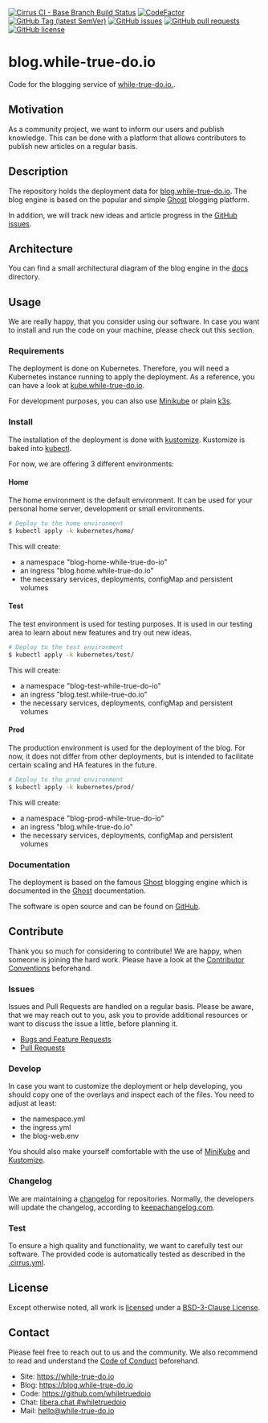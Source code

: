 <!--
reference: https://www.makeareadme.com/
reference: https://commonmark.org/
-->

[![Cirrus CI - Base Branch Build Status](https://img.shields.io/cirrus/github/whiletruedoio/blog.while-true-do.io?logo=Cirrus-ci)](https://cirrus-ci.com/github/whiletruedoio/blog.while-true-do.io)
[![CodeFactor](https://www.codefactor.io/repository/github/whiletruedoio/blog.while-true-do.io/badge)](https://www.codefactor.io/repository/github/whiletruedoio/blog.while-true-do.io)
[![GitHub Tag (latest SemVer)](https://img.shields.io/github/v/tag/whiletruedoio/blog.while-true-do.io?logo=GitHub&label=Release&sort=semver)](https://github.com/whiletruedoio/blog.while-true-do.io/releases)
[![GitHub issues](https://img.shields.io/github/issues/whiletruedoio/blog.while-true-do.io)](https://github.com/whiletruedoio/blog.while-true-do.io/issues)
[![GitHub pull requests](https://img.shields.io/github/issues-pr/whiletruedoio/blog.while-true-do.io)](https://github.com/whiletruedoio/blog.while-true-do.io/pulls)
[![GitHub license](https://img.shields.io/github/license/whiletruedoio/blog.while-true-do.io)](https://github.com/whiletruedoio/blog.while-true-do.io/blob/main/LICENSE)

# blog.while-true-do.io

 Code for the blogging service of [while-true-do.io.](https://while-true-do.io/).

## Motivation

As a community project, we want to inform our users and publish knowledge. This
can be done with a platform that allows contributors to publish new articles on
a regular basis.

## Description

The repository holds the deployment data for
[blog.while-true-do.io](https://while-true-do.io/). The blog engine is based
on the popular and simple [Ghost](https://ghost.org/) blogging platform.

In addition, we will track new ideas and article progress in the
[GitHub issues](https://github.com/whiletruedoio/blog.while-true-do.io/issues).

## Architecture

You can find a small architectural diagram of the blog engine in the
[docs](./docs) directory.

## Usage

We are really happy, that you consider using our software. In case you want to
install and run the code on your machine, please check out this section.

### Requirements

The deployment is done on Kubernetes. Therefore, you will need a Kubernetes
instance running to apply the deployment. As a reference, you can have a look
at
[kube.while-true-do.io](https://github.com/whiletruedoio/kube.while-true-do.io).

For development purposes, you can also use
[Minikube](https://minikube.sigs.k8s.io/docs/)
or plain [k3s](https://k3s.io).

### Install

The installation of the deployment is done with
[kustomize](https://kustomize.io). Kustomize is baked into
[kubectl](https://kubernetes.io/docs/tasks/tools/install-kubectl/).

For now, we are offering 3 different environments:

#### Home

The home environment is the default environment. It can be used for your
personal home server, development or small environments.

```bash
# Deploy to the home environment
$ kubectl apply -k kubernetes/home/
```

This will create:

- a namespace "blog-home-while-true-do-io"
- an ingress "blog.home.while-true-do.io"
- the necessary services, deployments, configMap and persistent volumes

#### Test

The test environment is used for testing purposes. It is used in our testing
area to learn about new features and try out new ideas.

```bash
# Deploy to the test environment
$ kubectl apply -k kubernetes/test/
```

This will create:

- a namespace "blog-test-while-true-do-io"
- an ingress "blog.test.while-true-do.io"
- the necessary services, deployments, configMap and persistent volumes

#### Prod

The production environment is used for the deployment of the blog. For now, it
does not differ from other deployments, but is intended to facilitate certain
scaling and HA features in the future.

```bash
# Deploy to the prod environment
$ kubectl apply -k kubernetes/prod/
```

This will create:

- a namespace "blog-prod-while-true-do-io"
- an ingress "blog.while-true-do.io"
- the necessary services, deployments, configMap and persistent volumes

### Documentation

The deployment is based on the famous [Ghost](https://ghost.org/) blogging
engine which is documented in the [Ghost](https://ghost.org/resources/)
documentation.

The software is open source and can be found on
[GitHub](https://github.com/TryGhost/Ghost).

## Contribute

Thank you so much for considering to contribute! We are happy, when someone is
joining the hard work. Please have a look at the
[Contributor Conventions](https://github.com/whiletruedoio/.github/blob/main/docs/CONTRIBUTING.md)
beforehand.

### Issues

Issues and Pull Requests are handled on a regular basis. Please be aware, that
we may reach out to you, ask you to provide additional resources or want to
discuss the issue a little, before planning it.

- [Bugs and Feature Requests](https://github.com/whiletruedoio/blog.while-true-do.io/issues)
- [Pull Requests](https://github.com/whiletruedoio/blog.while-true-do.io/pulls)

### Develop

In case you want to customize the deployment or help developing, you should copy
one of the overlays and inspect each of the files. You need to adjust at least:

- the namespace.yml
- the ingress.yml
- the blog-web.env

You should also make yourself comfortable with the use of
[MiniKube](https://minikube.sigs.k8s.io/docs/) and
[Kustomize](https://github.com/kubernetes-sigs/kustomize).

### Changelog

We are maintaining a [changelog](CHANGELOG.md) for repositories. Normally, the
developers will update the changelog, according to
[keepachangelog.com](https://keepachangelog.com/).

### Test

To ensure a high quality and functionality, we want to carefully test our
software. The provided code is automatically tested as described in the
[.cirrus.yml](.cirrus.yml).

## License

Except otherwise noted, all work is [licensed](LICENSE) under a
[BSD-3-Clause License](https://opensource.org/licenses/BSD-3-Clause).

<!-- TODO: License

Adapt the LICENSE to your needs.
-->

## Contact

Please feel free to reach out to us and the community. We also recommend to read
and understand the
[Code of Conduct](https://github.com/whiletruedoio/.github/blob/main/docs/CODE_OF_CONDUCT.md)
beforehand.

- Site: <https://while-true-do.io>
- Blog: <https://blog.while-true-do.io>
- Code: <https://github.com/whiletruedoio>
- Chat: [libera.chat #whiletruedoio](https://web.libera.chat/gamja/#whiletruedo)
- Mail: [hello@while-true-do.io](mailto:hello@while-true-do.io)
